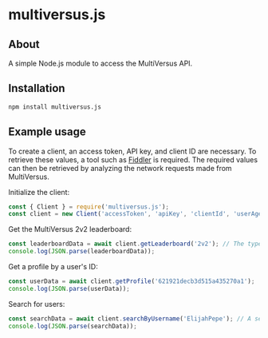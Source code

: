 # multiversus.js

## About
A simple Node.js module to access the MultiVersus API.

## Installation
```sh
npm install multiversus.js
```

## Example usage
To create a client, an access token, API key, and client ID are necessary. To retrieve these values, a tool such as [Fiddler](https://www.telerik.com/fiddler) is required. The required values can then be retrieved by analyzing the network requests made from MultiVersus.

Initialize the client:
```js
const { Client } = require('multiversus.js');
const client = new Client('accessToken', 'apiKey', 'clientId', 'userAgent');
```

Get the MultiVersus 2v2 leaderboard:
```js
const leaderboardData = await client.getLeaderboard('2v2'); // The type of the leaderboard to be retrieved can also be set to '1v1'.
console.log(JSON.parse(leaderboardData));
```

Get a profile by a user's ID:
```js
const userData = await client.getProfile('621921decb3d515a435270a1');
console.log(JSON.parse(userData));
```

Search for users:
```js
const searchData = await client.searchByUsername('ElijahPepe'); // A second parameter can also be defined to limit the results returned.
console.log(JSON.parse(searchData));
```